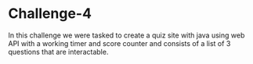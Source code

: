 # Challenge-4
In this challenge we were tasked to create a quiz site with java using web API with a working timer and score counter and 
consists of a list of 3 questions that are interactable.
